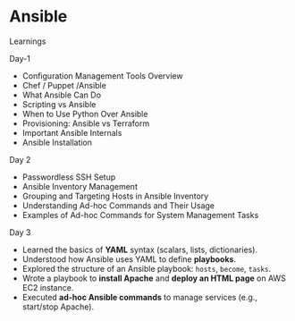 # Ansible
Learnings


Day-1
* Configuration Management Tools Overview
* Chef / Puppet /Ansible
* What Ansible Can Do
* Scripting vs Ansible
* When to Use Python Over Ansible
* Provisioning: Ansible vs Terraform
* Important Ansible Internals
* Ansible Installation

Day 2
* Passwordless SSH Setup
* Ansible Inventory Management
* Grouping and Targeting Hosts in Ansible Inventory
* Understanding Ad-hoc Commands and Their Usage
* Examples of Ad-hoc Commands for System Management Tasks



 Day 3 

* Learned the basics of **YAML** syntax (scalars, lists, dictionaries).
* Understood how Ansible uses YAML to define **playbooks**.
* Explored the structure of an Ansible playbook: `hosts`, `become`, `tasks`.
* Wrote a playbook to **install Apache** and **deploy an HTML page** on AWS EC2 instance.
* Executed **ad-hoc Ansible commands** to manage services (e.g., start/stop Apache).







